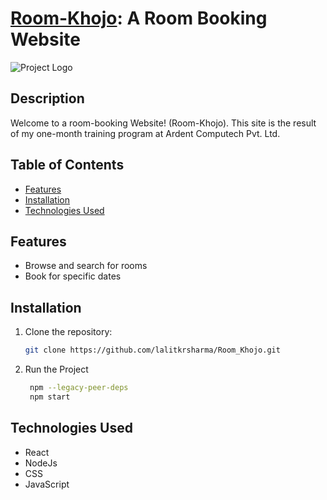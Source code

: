 # [Room-Khojo](http://1-stop-shop.vercel.app/): A Room Booking Website

![Project Logo](https://github.com/lalitkrsharma/Room_Khojo/blob/master/preview.png)

## Description

Welcome to a room-booking Website! (Room-Khojo). This site is the result of my one-month training program at Ardent Computech Pvt. Ltd.

## Table of Contents

- [Features](#features)
- [Installation](#installation)
- [Technologies Used](#technologies-used)

## Features

- Browse and search for rooms
- Book for specific dates

## Installation

1. Clone the repository:

   ```bash
   git clone https://github.com/lalitkrsharma/Room_Khojo.git
   
2. Run the Project
   ```bash
    npm --legacy-peer-deps
    npm start

## Technologies Used

  - React
  - NodeJs
  - CSS
  - JavaScript
